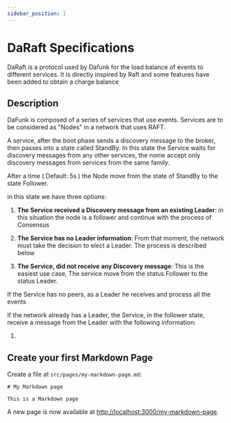 ```yaml
---
sidebar_position: 1
---
```


# DaRaft Specifications

DaRaft is a protocol used by Dafunk for the load balance of events to different services. 
It is directly inspired by Raft and some features have been added to obtain a charge balance

## Description

DaFunk is composed of a series of services that use events.
Services are to be considered as "Nodes" in a network that uses RAFT.

A service, after the boot phase sends a discovery message to the broker, then passes into a state called StandBy.
In this state the Service waits for discovery messages from any other services, the nome accept only discovery messages
from services from the same family.

After a time ( Default: 5s ) the Node move from the state of StandBy to the state Follower.

in this state we have three options:

1) **The Service received a Discovery message from an existing Leader**:
in this situation the node is a follower and continue with the process of Consensus

2) **The Service has no Leader information**:
From that moment, the network must take the decision to elect a Leader. The process is described below

3) **The Service, did not receive any Discovery message**:
This is the easiest use case, The service move from the status Follower to the status Leader.

If the Service has no peers, as a Leader he receives and process all the events

If the network already has a Leader, the Service, in the follower state, receive a message from the Leader
with the following information:

1) 





## Create your first Markdown Page

Create a file at `src/pages/my-markdown-page.md`:

```mdx title="src/pages/my-markdown-page.md"
# My Markdown page

This is a Markdown page
```

A new page is now available at [http://localhost:3000/my-markdown-page](http://localhost:3000/my-markdown-page).
